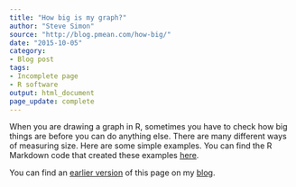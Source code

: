 ```yaml
---
title: "How big is my graph?"
author: "Steve Simon"
source: "http://blog.pmean.com/how-big/"
date: "2015-10-05"
category:
- Blog post
tags:
- Incomplete page
- R software
output: html_document
page_update: complete
---
```


When you are drawing a graph in R, sometimes you have to check how big things are before you can do anything else. There are many different ways of measuring size. Here are some simple examples. You can find the R Markdown code that created these examples [here](../r-markdown/how-big/index.html).

<!---More--->

You can find an [earlier version][sim1] of this page on my [blog][sim2].

[sim1]: http://blog.pmean.com/how-big/
[sim2]: http://blog.pmean.com